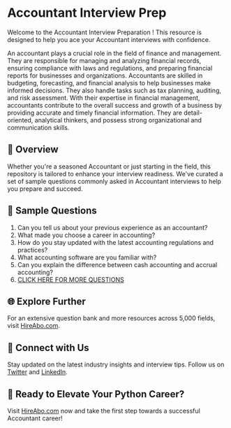 # Accountant Interview Prep

Welcome to the Accountant Interview Preparation ! This resource is designed to help you ace your Accountant interviews with confidence.

An accountant plays a crucial role in the field of finance and management. They are responsible for managing and analyzing financial records, ensuring compliance with laws and regulations, and preparing financial reports for businesses and organizations. Accountants are skilled in budgeting, forecasting, and financial analysis to help businesses make informed decisions. They also handle tasks such as tax planning, auditing, and risk assessment. With their expertise in financial management, accountants contribute to the overall success and growth of a business by providing accurate and timely financial information. They are detail-oriented, analytical thinkers, and possess strong organizational and communication skills.

## 🚀 Overview

Whether you're a seasoned Accountant or just starting in the field, this repository is tailored to enhance your interview readiness. We've curated a set of sample questions commonly asked in Accountant interviews to help you prepare and succeed.

## 📝 Sample Questions

1. Can you tell us about your previous experience as an accountant?
2. What made you choose a career in accounting?
3. How do you stay updated with the latest accounting regulations and practices?
4. What accounting software are you familiar with?
5. Can you explain the difference between cash accounting and accrual accounting?
6. [CLICK HERE FOR MORE QUESTIONS](https://hireabo.com/job/1_2_13/Accountant)

## 🌐 Explore Further

For an extensive question bank and more resources across 5,000 fields, visit [HireAbo.com](https://www.hireabo.com).

## 📱 Connect with Us

Stay updated on the latest industry insights and interview tips. Follow us on [Twitter](https://twitter.com/hireabo) and [LinkedIn](https://www.linkedin.com/in/hire-abo-3609972a8/).

## 🚀 Ready to Elevate Your Python Career?

Visit [HireAbo.com](https://www.hireabo.com) now and take the first step towards a successful Accountant career!